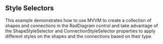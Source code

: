 ## Style Selectors
This example demonstrates how to use MVVM to create a collection of shapes and connections in the RadDiagram control and take advantage of the ShapeStyleSelector and ConnectionStyleSelector properties to apply different styles on the shapes and the connections based on their type.
